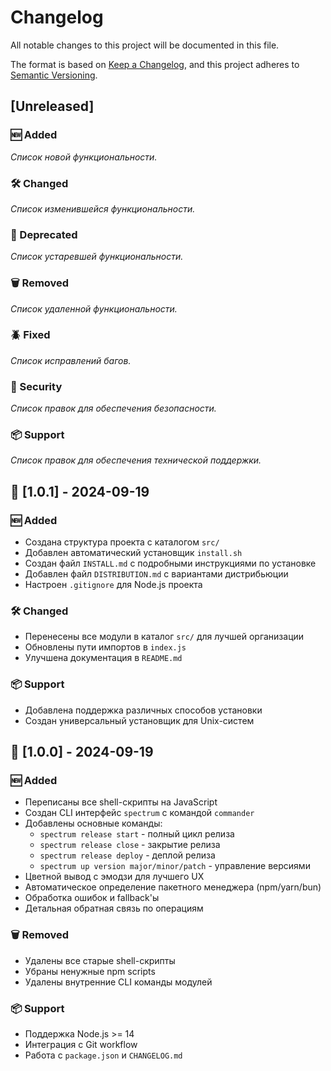 # Changelog

All notable changes to this project will be documented in this file.

The format is based on [Keep a Changelog](https://keepachangelog.com/en/1.0.0/),
and this project adheres to [Semantic Versioning](https://semver.org/spec/v2.0.0.html).

## [Unreleased]

### 🆕 Added

_Список новой функциональности._

### 🛠 Changed

_Список изменившейся функциональности._

### 📜 Deprecated

_Список устаревшей функциональности._

### 🗑 Removed

_Список удаленной функциональности._

### 🪲 Fixed

_Список исправлений багов._

### 🔐 Security

_Список правок для обеспечения безопасности._

### 📦 Support

_Список правок для обеспечения технической поддержки._

## 🚀 [1.0.1] - 2024-09-19

### 🆕 Added

- Создана структура проекта с каталогом `src/`
- Добавлен автоматический установщик `install.sh`
- Создан файл `INSTALL.md` с подробными инструкциями по установке
- Добавлен файл `DISTRIBUTION.md` с вариантами дистрибьюции
- Настроен `.gitignore` для Node.js проекта

### 🛠 Changed

- Перенесены все модули в каталог `src/` для лучшей организации
- Обновлены пути импортов в `index.js`
- Улучшена документация в `README.md`

### 📦 Support

- Добавлена поддержка различных способов установки
- Создан универсальный установщик для Unix-систем

## 🚀 [1.0.0] - 2024-09-19

### 🆕 Added

- Переписаны все shell-скрипты на JavaScript
- Создан CLI интерфейс `spectrum` с командой `commander`
- Добавлены основные команды:
  - `spectrum release start` - полный цикл релиза
  - `spectrum release close` - закрытие релиза  
  - `spectrum release deploy` - деплой релиза
  - `spectrum up version major/minor/patch` - управление версиями
- Цветной вывод с эмодзи для лучшего UX
- Автоматическое определение пакетного менеджера (npm/yarn/bun)
- Обработка ошибок и fallback'ы
- Детальная обратная связь по операциям

### 🗑 Removed

- Удалены все старые shell-скрипты
- Убраны ненужные npm scripts
- Удалены внутренние CLI команды модулей

### 📦 Support

- Поддержка Node.js >= 14
- Интеграция с Git workflow
- Работа с `package.json` и `CHANGELOG.md`
